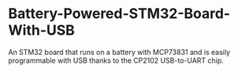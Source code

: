 # Battery-Powered-STM32-Board-With-USB
An STM32 board that runs on a battery with MCP73831 and is easily programmable with USB thanks to the CP2102 USB-to-UART chip. 
